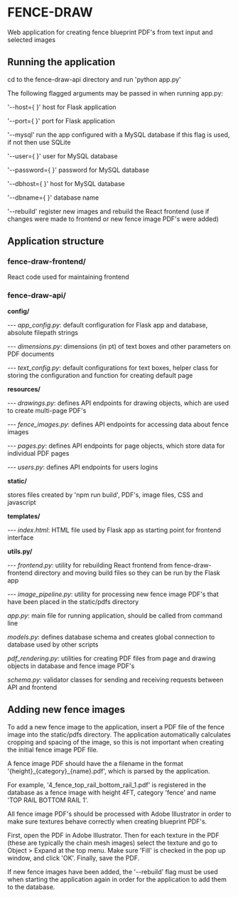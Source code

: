 # FENCE-DRAW

Web application for creating fence blueprint PDF's from text input and selected images

## Running the application

cd to the fence-draw-api directory and run 'python app.py'

The following flagged arguments may be passed in when running app.py:

'--host={ }'       host for Flask application

'--port={ }'       port for Flask application

'--mysql'          run the app configured with a MySQL database if this flag is used, if not then use SQLite

'--user={ }'       user for MySQL database

'--password={ }'   password for MySQL database

'--dbhost={ }'     host for MySQL database

'--dbname={ }'     database name

'--rebuild'        register new images and rebuild the React frontend (use if changes were made to frontend or new fence
image PDF's were added)

## Application structure

### fence-draw-frontend/

React code used for maintaining frontend

### fence-draw-api/

**config/**

--- *app_config.py*: default configuration for Flask app and database, absolute filepath strings

--- *dimensions.py*: dimensions (in pt) of text boxes and other parameters on PDF documents

--- *text_config.py*: default configurations for text boxes, helper class for storing the configuration and function for 
    creating default page
    
**resources/**

--- *drawings.py*: defines API endpoints for drawing objects, which are used to create multi-page PDF's

--- *fence_images.py*: defines API endpoints for accessing data about fence images

--- *pages.py*: defines API endpoints for page objects, which store data for individual PDF pages

--- *users.py*: defines API endpoints for users logins

**static/**

stores files created by 'npm run build', PDF's, image files, CSS and javascript

**templates/**

--- *index.html*: HTML file used by Flask app as starting point for frontend interface

**utils.py/**

--- *frontend.py*: utility for rebuilding React frontend from fence-draw-frontend directory and moving build files so 
they can be run by the Flask app

--- *image_pipeline.py*: utility for processing new fence image PDF's that have been placed in the static/pdfs directory

*app.py*: main file for running application, should be called from command line

*models.py*: defines database schema and creates global connection to database used by other scripts

*pdf_rendering.py*: utilities for creating PDF files from page and drawing objects in database and fence image PDF's

*schema.py*: validator classes for sending and receiving requests between API and frontend

## Adding new fence images

To add a new fence image to the application, insert a PDF file of the fence image into the static/pdfs directory. The
application automatically calculates cropping and spacing of the image, so this is not important when creating the 
initial fence image PDF file.

A fence image PDF should have the a filename in the format '{height}\_{category}\_{name}.pdf', which is parsed by the
application.

For example, '4_fence_top_rail_bottom_rail_1.pdf' is registered in the database as a fence image with height 4FT,
category 'fence' and name 'TOP RAIL BOTTOM RAIL 1'.

All fence image PDF's should be processed with Adobe Illustrator in order to make sure textures behave correctly when 
creating blueprint PDF's.

First, open the PDF in Adobe Illustrator. Then for each texture in the PDF (these are typically the chain mesh images) 
select the texture and go to Object > Expand at the top menu. Make sure 'Fill' is checked in the pop up window, and 
click 'OK'. Finally, save the PDF.

If new fence images have been added, the '--rebuild' flag must be used when starting the application again in order for
the application to add them to the database.
